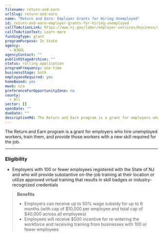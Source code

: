 ```yaml
---
filename: return-and-earn
urlSlug: return-and-earn
name: "Return and Earn: Employer Grants for Hiring Unemployed"
id: return-and-earn-employer-grants-for-hiring-unemployed
callToActionLink: https://www.nj.gov/labor/employer-services/business/returnandearn.shtml
callToActionText: Learn more
fundingType: grant
programPurpose: In State
agency:
  - NJDOL
agencyContact: ""
publishStageArchive: ""
status: rolling application
programFrequency: one-time
businessStage: both
employeesRequired: yes
homeBased: yes
mwvb: n/a
preferenceForOpportunityZone: no
county:
  - All
sector: []
openDate: ""
dueDate: ""
descriptionMd: The Return and Earn program is a grant for employers who hire unemployed workers, train them, and provide those workers with a new skill required for the job.
---
```


The Return and Earn program is a grant for employers who hire unemployed workers, train them, and provide those workers with a new skill required for the job.

---

### Eligibility

- Employers with 100 or fewer employees registered with the State of NJ and who will provide substantive on-the-job training at their location or utilize approved virtual training that results in skill badges or industry-recognized credentials

> **Benefits**
>
> - Employers can receive up to 50% wage subsidy for up to 6 months (with cap of $10,000 per employee and total cap of $40,000 across all employees)
> - Employees will receive $500 incentive for re-entering the workforce and receiving training from businesses with 100 or fewer employees
